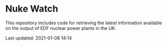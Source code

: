 # Nuke Watch

This repository includes code for retrieving the latest information available on the output of EDF nuclear power plants in the UK.

Last updated: 2021-01-08 14:14